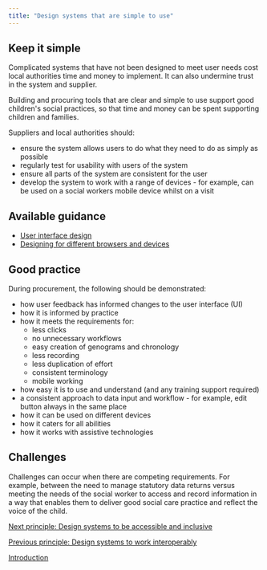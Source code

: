 ```yaml
---
title: "Design systems that are simple to use"
---
```


## Keep it simple

Complicated systems that have not been designed to meet user needs cost local authorities time and money to implement. It can also undermine trust in the system and supplier.

Building and procuring tools that are clear and simple to use support good children's social practices, so that time and money can be spent supporting children and families.

Suppliers and local authorities should:

* ensure the system allows users to do what they need to do as simply as possible
* regularly test for usability with users of the system
* ensure all parts of the system are consistent for the user
* develop the system to work with a range of devices - for example, can be used on a social workers mobile device whilst on a visit

## Available guidance

* [User interface design](https://www.usability.gov/what-and-why/user-interface-design.html)
* [Designing for different browsers and devices](https://www.gov.uk/service-manual/technology/designing-for-different-browsers-and-devices)

## Good practice

During procurement, the following should be demonstrated:
 
* how user feedback has informed changes to the user interface (UI)
* how it is informed by practice
* how it meets the requirements for:
     * less clicks
     * no unnecessary workflows
     * easy creation of genograms and chronology
     * less recording
     * less duplication of effort
     * consistent terminology
     * mobile working
* how easy it is to use and understand (and any training support required) 
* a consistent approach to data input and workflow - for example, edit button always in the same place 
* how it can be used on different devices
* how it caters for all abilities 
* how it works with assistive technologies

## Challenges

Challenges can occur when there are competing requirements. For example, between the need to manage statutory data returns versus meeting the needs of the social worker to access and record information in a way that enables them to deliver good social care practice and reflect the voice of the child. 

[Next principle: Design systems to be accessible and inclusive](/principle-4)

[Previous principle: Design systems to work interoperably](/principle-2)

[Introduction](/index)

